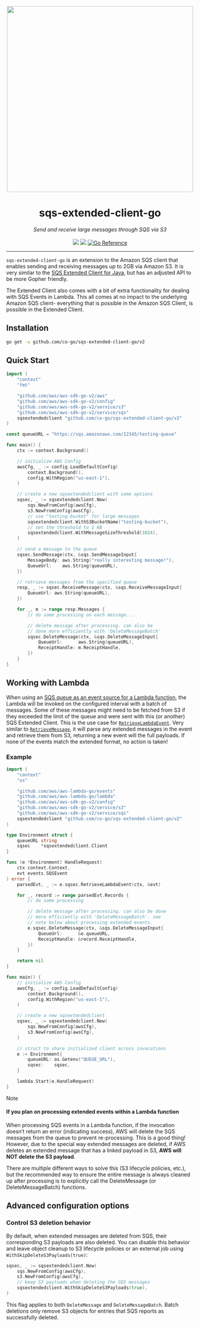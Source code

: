 <div align="center">
<img src="doc/logo.png" width="500px" />
<h1>sqs-extended-client-go</h1>
<i>Send and receive large messages through SQS via S3</i><br/><br/>
<a href="https://goreportcard.com/report/github.com/co-go/sqs-extended-client-go"><img src="https://goreportcard.com/badge/github.com/co-go/sqs-extended-client-go"/></a> <a href="https://codecov.io/gh/co-go/sqs-extended-client-go"><img src="https://codecov.io/gh/co-go/sqs-extended-client-go/graph/badge.svg?token=OFGVL7Y8U5"/></a> <a href="https://pkg.go.dev/github.com/co-go/sqs-extended-client-go/v2"><img src="https://pkg.go.dev/badge/github.com/co-go/sqs-extended-client-go/v2.svg" alt="Go Reference"></a>
</div>

---

`sqs-extended-client-go` is an extension to the Amazon SQS client that enables sending and receiving messages up to 2GB via Amazon S3. It is very similar to the [SQS Extended Client for Java](https://github.com/awslabs/amazon-sqs-java-extended-client-lib), but has an adjusted API to be more Gopher friendly.

The Extended Client also comes with a bit of extra functionality for dealing with SQS Events in Lambda. This all comes at no impact to the underlying Amazon SQS client- everything that is possible in the Amazon SQS Client, is possible in the Extended Client.

## Installation

```sh
go get -u github.com/co-go/sqs-extended-client-go/v2
```

## Quick Start

```go
import (
	"context"
	"fmt"

	"github.com/aws/aws-sdk-go-v2/aws"
	"github.com/aws/aws-sdk-go-v2/config"
	"github.com/aws/aws-sdk-go-v2/service/s3"
	"github.com/aws/aws-sdk-go-v2/service/sqs"
	sqsextendedclient "github.com/co-go/sqs-extended-client-go/v2"
)

const queueURL = "https://sqs.amazonaws.com/12345/testing-queue"

func main() {
	ctx := context.Background()

	// initialize AWS Config
	awsCfg, _ := config.LoadDefaultConfig(
		context.Background(),
		config.WithRegion("us-east-1"),
	)

	// create a new sqsextendedclient with some options
	sqsec, _ := sqsextendedclient.New(
		sqs.NewFromConfig(awsCfg),
		s3.NewFromConfig(awsCfg),
		// use "testing-bucket" for large messages
		sqsextendedclient.WithS3BucketName("testing-bucket"),
		// set the threshold to 1 KB
		sqsextendedclient.WithMessageSizeThreshold(1024),
	)

	// send a message to the queue
	sqsec.SendMessage(ctx, &sqs.SendMessageInput{
		MessageBody: aws.String("really interesting message!"),
		QueueUrl:    aws.String(queueURL),
	})

	// retrieve messages from the specified queue
	resp, _ := sqsec.ReceiveMessage(ctx, &sqs.ReceiveMessageInput{
		QueueUrl: aws.String(queueURL),
	})

	for _, m := range resp.Messages {
		// do some processing on each message...

		// delete message after processing. can also be
		// done more efficiently with 'DeleteMessageBatch'
		sqsec.DeleteMessage(ctx, &sqs.DeleteMessageInput{
			QueueUrl:      aws.String(queueURL),
			ReceiptHandle: m.ReceiptHandle,
		})
	}
}
```

## Working with Lambda

When using an [SQS queue as an event source for a Lambda function](https://docs.aws.amazon.com/lambda/latest/dg/with-sqs.html), the Lambda will be invoked on the configured interval with a batch of messages. Some of these messages might need to be fetched from S3 if they exceeded the limit of the queue and were sent with this (or another) SQS Extended Client. This is the use case for [`RetrieveLambdaEvent`](https://pkg.go.dev/github.com/co-go/sqs-extended-client-go/v2#Client.RetrieveLambdaEvent). Very similar to [`RetrieveMessage`](https://pkg.go.dev/github.com/co-go/sqs-extended-client-go/v2#Client.ReceiveMessage), it will parse any extended messages in the event and retrieve them from S3, returning a new event will the full payloads. If none of the events match the extended format, no action is taken!

### Example

```go
import (
	"context"
	"os"

	"github.com/aws/aws-lambda-go/events"
	"github.com/aws/aws-lambda-go/lambda"
	"github.com/aws/aws-sdk-go-v2/config"
	"github.com/aws/aws-sdk-go-v2/service/s3"
	"github.com/aws/aws-sdk-go-v2/service/sqs"
	sqsextendedclient "github.com/co-go/sqs-extended-client-go/v2"
)

type Environment struct {
	queueURL string
	sqsec    *sqsextendedclient.Client
}

func (e *Environment) HandleRequest(
	ctx context.Context,
	evt events.SQSEvent
) error {
	parsedEvt, _ := e.sqsec.RetrieveLambdaEvent(ctx, &evt)

	for _, record := range parsedEvt.Records {
		// do some processing

		// delete message after processing. can also be done
		// more efficiently with 'DeleteMessageBatch'. see
		// note below about processing extended events.
		e.sqsec.DeleteMessage(ctx, &sqs.DeleteMessageInput{
			QueueUrl:      &e.queueURL,
			ReceiptHandle: &record.ReceiptHandle,
		})
	}

	return nil
}

func main() {
	// initialize AWS Config
	awsCfg, _ := config.LoadDefaultConfig(
		context.Background(),
		config.WithRegion("us-east-1"),
	)

	// create a new sqsextendedclient
	sqsec, _ := sqsextendedclient.New(
		sqs.NewFromConfig(awsCfg),
		s3.NewFromConfig(awsCfg),
	)

	// struct to share initialized client across invocations
	e := Environment{
		queueURL: os.Getenv("QUEUE_URL"),
		sqsec:    sqsec,
	}

	lambda.Start(e.HandleRequest)
}
```

> [!NOTE]
>
> #### If you plan on processing extended events within a Lambda function
>
> When processing SQS events in a Lambda function, if the invocation doesn’t return an error (indicating success), AWS will delete the SQS messages from the queue to prevent re-processing. This is a good thing! However, due to the special way extended messages are deleted, if AWS deletes an extended message that has a linked payload in S3, **AWS will NOT delete the S3 payload**.
>
> There are multiple different ways to solve this (S3 lifecycle policies, etc.), but the recommended way to ensure the entire message is always cleaned up after processing is to explicitly call the DeleteMessage (or DeleteMessageBatch) functions.

## Advanced configuration options

### Control S3 deletion behavior

By default, when extended messages are deleted from SQS, their corresponding S3 payloads are also deleted. You can disable this behavior and leave object cleanup to S3 lifecycle policies or an external job using `WithSkipDeleteS3Payloads(true)`:

```go
sqsec, _ := sqsextendedclient.New(
    sqs.NewFromConfig(awsCfg),
    s3.NewFromConfig(awsCfg),
	// keep S3 payloads when deleting the SQS messages
    sqsextendedclient.WithSkipDeleteS3Payloads(true),
)
```

This flag applies to both `DeleteMessage` and `DeleteMessageBatch`. Batch deletions only remove S3 objects for entries that SQS reports as successfully deleted.
